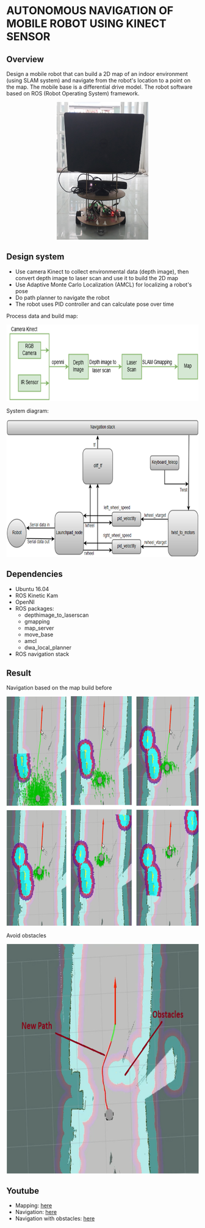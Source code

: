 # AUTONOMOUS NAVIGATION OF MOBILE ROBOT USING KINECT SENSOR

## Overview
Design a mobile robot that can build a 2D map of an indoor environment (using SLAM system) and navigate from the robot's location to a point on the map.
The mobile base is a differential drive model. The robot software based on ROS (Robot Operating System) framework.

<p align="center">
  <img width="240" height="360" src="https://github.com/dangthanhtung305/ROS_autonomous_navigation/blob/master/image/mobile_base.png">
</p>

## Design system
- Use camera Kinect to collect environmental data (depth image), then convert depth image to laser scan and use it to build the 2D map
- Use Adaptive Monte Carlo Localization (AMCL) for localizing a robot's pose
- Do path planner to navigate the robot
- The robot uses PID controller and can calculate pose over time

Process data and build map:
<p align="center">
  <img width="700" height="200" src="https://github.com/dangthanhtung305/ROS_autonomous_navigation/blob/master/image/gmapping.png">
</p>


System diagram:
<p align="center">
  <img width="700" height="360" src="https://github.com/dangthanhtung305/ROS_autonomous_navigation/blob/master/image/system_flow.png">
</p>



## Dependencies
- Ubuntu 16.04
- ROS Kinetic Kam
- OpenNI 
- ROS packages:
  - depthimage_to_laserscan
  - gmapping
  - map_server
  - move_base
  - amcl
  - dwa_local_planner
- ROS navigation stack

## Result
Navigation based on the map build before
<p align="center">
  <img width="700" height="600" src="https://github.com/dangthanhtung305/ROS_autonomous_navigation/blob/master/image/robot_moving.png">
</p>

Avoid obstacles
<p align="center">
  <img width="700" height="600" src="https://github.com/dangthanhtung305/ROS_autonomous_navigation/blob/master/image/detect_obstacles.png">
</p>

## Youtube
  - Mapping:  [here](https://www.youtube.com/watch?v=xC-JHz4ku9k)
  - Navigation: [here](https://www.youtube.com/watch?v=r-miZsWEDVE)
  - Navigation with obstacles: [here](https://www.youtube.com/watch?v=iaPCsaRBXBQ)


